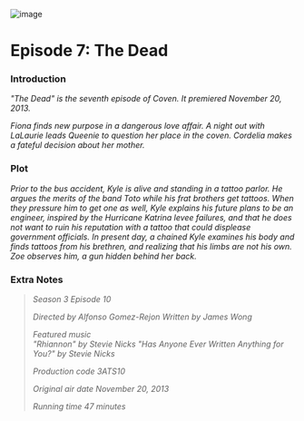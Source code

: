 

![image](https://github.com/user-attachments/assets/30b3f87d-2e71-44a8-be7e-cb05979d4850)


# Episode 7: The Dead 


### Introduction


*"The Dead" is the seventh episode of Coven. It premiered November 20, 2013.*

*Fiona finds new purpose in a dangerous love affair. A night out with LaLaurie leads Queenie to question her place in the coven. Cordelia makes a fateful decision about her mother.*




### Plot

*Prior to the bus accident, Kyle is alive and standing in a tattoo parlor. He argues the merits of the band Toto while his frat brothers get tattoos. When they pressure him to get one as well, Kyle explains his future plans to be an engineer, inspired by the Hurricane Katrina levee failures, and that he does not want to ruin his reputation with a tattoo that could displease government officials. In present day, a chained Kyle examines his body and finds tattoos from his brethren, and realizing that his limbs are not his own. Zoe observes him, a gun hidden behind her back.*

### Extra Notes

> *Season 3
Episode 10*
>
> *Directed by	Alfonso Gomez-Rejon
Written by	James Wong*
>
> *Featured music	
"Rhiannon" by Stevie Nicks
"Has Anyone Ever Written Anything for You?" by Stevie Nicks*
>
> *Production code	3ATS10*
> 
> *Original air date	November 20, 2013*
>
> *Running time	47 minutes*
> 



